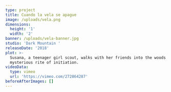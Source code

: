 ```yaml
---
type: project
title: Cuando la vela se apague
image: /uploads/vela.png
dimensions:
  height: '1'
  width: '2'
banner: /uploads/vela-banner.jpg
studio: 'Dark Mountain '
releaseDate: '2018'
plot: >-
  Susana, a teenager girl scout, walks with her friends into the woods to play a
  mysterious rite of initiation.
videoData:
  type: vimeo
  url: 'https://vimeo.com/272864287'
beforeAfterImages: []
---
```


